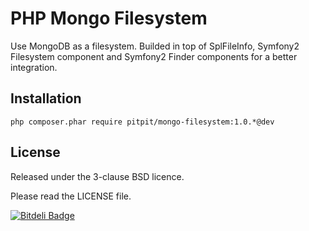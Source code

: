 PHP Mongo Filesystem
====================

Use MongoDB as a filesystem.
Builded in top of SplFileInfo, Symfony2 Filesystem component and Symfony2 Finder components for a better integration.

Installation
------------

	php composer.phar require pitpit/mongo-filesystem:1.0.*@dev

License
-------

Released under the 3-clause BSD licence.

Please read the LICENSE file.


[![Bitdeli Badge](https://d2weczhvl823v0.cloudfront.net/pitpit/php-mongo-filesystem/trend.png)](https://bitdeli.com/free "Bitdeli Badge")

